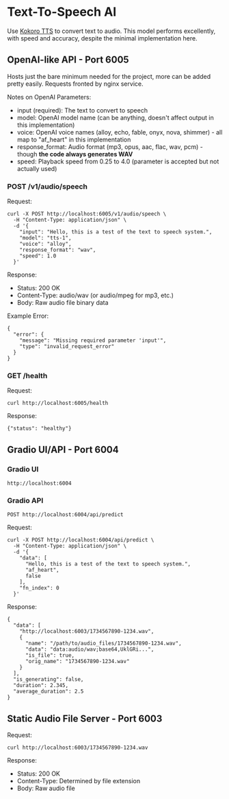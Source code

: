 # Text-To-Speech AI

Use [Kokoro TTS](https://github.com/hexgrad/kokoro) to convert text to audio. This model performs excellently, with speed and accuracy, despite the minimal implementation here.


## OpenAI-like API - Port 6005

Hosts just the bare minimum needed for the project, more can be added pretty easily. Requests fronted by nginx service.

Notes on OpenAI Parameters:

- input (required): The text to convert to speech
- model: OpenAI model name (can be anything, doesn't affect output in this implementation)
- voice: OpenAI voice names (alloy, echo, fable, onyx, nova, shimmer) - all map to "af_heart" in this implementation
- response_format: Audio format (mp3, opus, aac, flac, wav, pcm) - though **the code always generates WAV**
- speed: Playback speed from 0.25 to 4.0 (parameter is accepted but not actually used)

### POST /v1/audio/speech

Request:

```
curl -X POST http://localhost:6005/v1/audio/speech \
  -H "Content-Type: application/json" \
  -d '{
    "input": "Hello, this is a test of the text to speech system.",
    "model": "tts-1",
    "voice": "alloy",
    "response_format": "wav",
    "speed": 1.0
  }'
```

Response:

- Status: 200 OK
- Content-Type: audio/wav (or audio/mpeg for mp3, etc.)
- Body: Raw audio file binary data

Example Error:

```
{
  "error": {
    "message": "Missing required parameter 'input'",
    "type": "invalid_request_error"
  }
}
```

### GET /health

Request:

`curl http://localhost:6005/health`

Response: 

`{"status": "healthy"}`



## Gradio UI/API - Port 6004

### Gradio UI

`http://localhost:6004`


### Gradio API

`POST http://localhost:6004/api/predict`

Request:

```
curl -X POST http://localhost:6004/api/predict \
  -H "Content-Type: application/json" \
  -d '{
    "data": [
      "Hello, this is a test of the text to speech system.",
      "af_heart",
      false
    ],
    "fn_index": 0
  }'
```

Response:

```
{
  "data": [
    "http://localhost:6003/1734567890-1234.wav",
    {
      "name": "/path/to/audio_files/1734567890-1234.wav",
      "data": "data:audio/wav;base64,UklGRi...",
      "is_file": true,
      "orig_name": "1734567890-1234.wav"
    }
  ],
  "is_generating": false,
  "duration": 2.345,
  "average_duration": 2.5
}
```



## Static Audio File Server - Port 6003

Request:

`curl http://localhost:6003/1734567890-1234.wav`

Response:

- Status: 200 OK
- Content-Type: Determined by file extension
- Body: Raw audio file